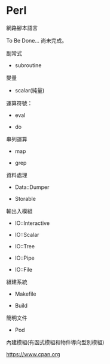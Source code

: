 # Perl
網路腳本語言

To Be Done... 尚未完成。

副常式

* subroutine

變量

* scalar(純量)

運算符號：

* eval

* do

串列運算

* map

* grep

資料處理

* Data::Dumper

* Storable

輸出入模組

* IO::Interactive

* IO::Scalar

* IO::Tree

* IO::Pipe

* IO::File

組建系統

* Makefile

* Build

簡明文件

* Pod

內建模組(有函式模組和物件導向型別模組)

https://www.cpan.org


